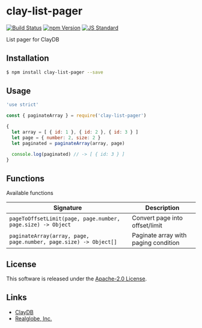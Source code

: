 clay-list-pager
==========

<!---
This file is generated by ape-tmpl. Do not update manually.
--->

<!-- Badge Start -->
<a name="badges"></a>

[![Build Status][bd_travis_com_shield_url]][bd_travis_com_url]
[![npm Version][bd_npm_shield_url]][bd_npm_url]
[![JS Standard][bd_standard_shield_url]][bd_standard_url]

[bd_repo_url]: https://github.com/realglobe-Inc/clay-list-pager
[bd_travis_url]: http://travis-ci.org/realglobe-Inc/clay-list-pager
[bd_travis_shield_url]: http://img.shields.io/travis/realglobe-Inc/clay-list-pager.svg?style=flat
[bd_travis_com_url]: http://travis-ci.com/realglobe-Inc/clay-list-pager
[bd_travis_com_shield_url]: https://api.travis-ci.com/realglobe-Inc/clay-list-pager.svg?token=aeFzCpBZebyaRijpCFmm
[bd_license_url]: https://github.com/realglobe-Inc/clay-list-pager/blob/master/LICENSE
[bd_codeclimate_url]: http://codeclimate.com/github/realglobe-Inc/clay-list-pager
[bd_codeclimate_shield_url]: http://img.shields.io/codeclimate/github/realglobe-Inc/clay-list-pager.svg?style=flat
[bd_codeclimate_coverage_shield_url]: http://img.shields.io/codeclimate/coverage/github/realglobe-Inc/clay-list-pager.svg?style=flat
[bd_gemnasium_url]: https://gemnasium.com/realglobe-Inc/clay-list-pager
[bd_gemnasium_shield_url]: https://gemnasium.com/realglobe-Inc/clay-list-pager.svg
[bd_npm_url]: http://www.npmjs.org/package/clay-list-pager
[bd_npm_shield_url]: http://img.shields.io/npm/v/clay-list-pager.svg?style=flat
[bd_standard_url]: http://standardjs.com/
[bd_standard_shield_url]: https://img.shields.io/badge/code%20style-standard-brightgreen.svg

<!-- Badge End -->


<!-- Description Start -->
<a name="description"></a>

List pager for ClayDB

<!-- Description End -->


<!-- Overview Start -->
<a name="overview"></a>



<!-- Overview End -->


<!-- Sections Start -->
<a name="sections"></a>

<!-- Section from "doc/guides/01.Installation.md.hbs" Start -->

<a name="section-doc-guides-01-installation-md"></a>

Installation
-----

```bash
$ npm install clay-list-pager --save
```


<!-- Section from "doc/guides/01.Installation.md.hbs" End -->

<!-- Section from "doc/guides/02.Usage.md.hbs" Start -->

<a name="section-doc-guides-02-usage-md"></a>

Usage
---------

```javascript
'use strict'

const { paginateArray } = require('clay-list-pager')

{
  let array = [ { id: 1 }, { id: 2 }, { id: 3 } ]
  let page = { number: 2, size: 2 }
  let paginated = paginateArray(array, page)

  console.log(paginated) // -> [ { id: 3 } ]
}
```


<!-- Section from "doc/guides/02.Usage.md.hbs" End -->

<!-- Section from "doc/guides/03.Functions.md.hbs" Start -->

<a name="section-doc-guides-03-functions-md"></a>

Functions
---------

Available functions

| Signature | Description |
| ---- | ----------- |
| `pageToOffsetLimit(page, page.number, page.size) -> Object` | Convert page into offset/limit |
| `paginateArray(array, page, page.number, page.size) -> Object[]` | Paginate array with paging condition |


<!-- Section from "doc/guides/03.Functions.md.hbs" End -->


<!-- Sections Start -->


<!-- LICENSE Start -->
<a name="license"></a>

License
-------
This software is released under the [Apache-2.0 License](https://github.com/realglobe-Inc/clay-list-pager/blob/master/LICENSE).

<!-- LICENSE End -->


<!-- Links Start -->
<a name="links"></a>

Links
------

+ [ClayDB][clay_d_b_url]
+ [Realglobe, Inc.][realglobe,_inc__url]

[clay_d_b_url]: https://github.com/realglobe-Inc/claydb
[realglobe,_inc__url]: http://realglobe.jp

<!-- Links End -->
